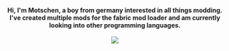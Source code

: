 <p align="center">
  <b>Hi, I'm Motschen, a boy from germany interested in all things modding.</b><br>
  <b>I've created multiple mods for the fabric mod loader and am currently looking into other programming languages.</b>
  <br><br>
  <img src="https://github-readme-stats.vercel.app/api?username=Motschen&show_icons=true&theme=dark">
</p>
